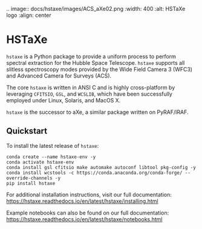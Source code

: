 .. image:: docs/hstaxe/images/ACS_aXe02.png
    :width: 400
    :alt: HSTaXe logo
    :align: center

# HSTaXe

`hstaxe` is a Python package to provide a uniform process to perform spectral
extraction for the Hubble Space Telescope. `hstaxe` supports all slitless
spectroscopy modes provided by the Wide Field Camera 3 (WFC3) and Advanced
Camera for Surveys (ACS).

The core `hstaxe` is written in ANSI C and is highly cross-platform by
leveraging `CFITSIO`, `GSL`, and `WCSLIB`, which have been successfully
employed under Linux, Solaris, and MacOS X.

`hstaxe` is the successor to aXe, a similar package written on PyRAF/IRAF.


## Quickstart
To install the latest release of `hstaxe`:

    conda create --name hstaxe-env -y
    conda activate hstaxe-env
    conda install gsl cfitsio make automake autoconf libtool pkg-config -y
    conda install wcstools -c https://conda.anaconda.org/conda-forge/ --override-channels -y
    pip install hstaxe

For additional installation instructions, visit our full documentation:
https://hstaxe.readthedocs.io/en/latest/hstaxe/installing.html

Example notebooks can also be found on our full documentation:
https://hstaxe.readthedocs.io/en/latest/hstaxe/notebooks.html
